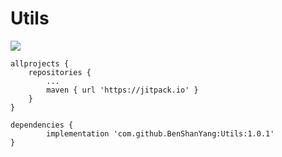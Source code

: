 # Utils
[![](https://jitpack.io/v/BenShanYang/Utils.svg)](https://jitpack.io/#BenShanYang/Utils)


	allprojects {
		repositories {
			...
			maven { url 'https://jitpack.io' }
		}
	}
  
  	dependencies {
	        implementation 'com.github.BenShanYang:Utils:1.0.1'
	}
